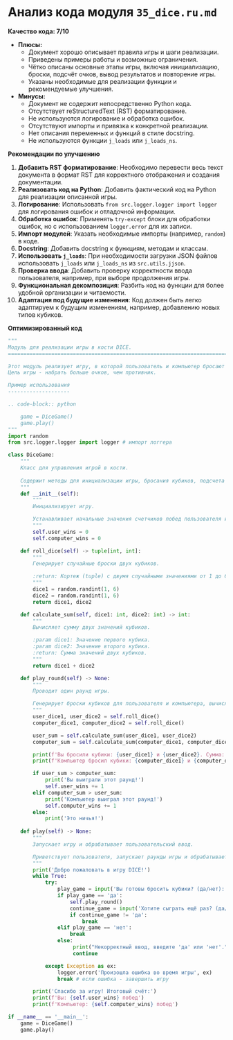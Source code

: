 # Анализ кода модуля `35_dice.ru.md`

**Качество кода: 7/10**

- **Плюсы:**
    - Документ хорошо описывает правила игры и шаги реализации.
    - Приведены примеры работы и возможные ограничения.
    - Чётко описаны основные этапы игры, включая инициализацию, броски, подсчёт очков, вывод результатов и повторение игры.
    - Указаны необходимые для реализации функции и рекомендуемые улучшения.
- **Минусы:**
    - Документ не содержит непосредственно Python кода.
    - Отсутствует reStructuredText (RST) форматирование.
    - Не используются логирование и обработка ошибок.
    - Отсутствуют импорты и привязка к конкретной реализации.
    - Нет описания переменных и функций в стиле docstring.
    - Не используются функции `j_loads` или `j_loads_ns`.

**Рекомендации по улучшению**

1.  **Добавить RST форматирование**: Необходимо перевести весь текст документа в формат RST для корректного отображения и создания документации.
2.  **Реализовать код на Python**: Добавить фактический код на Python для реализации описанной игры.
3.  **Логирование**: Использовать `from src.logger.logger import logger` для логирования ошибок и отладочной информации.
4.  **Обработка ошибок**: Применять `try-except` блоки для обработки ошибок, но с использованием `logger.error` для их записи.
5.  **Импорт модулей**: Указать необходимые импорты (например, `random`) в коде.
6.  **Docstring**: Добавить docstring к функциям, методам и классам.
7.  **Использовать `j_loads`**: При необходимости загрузки JSON файлов использовать `j_loads` или `j_loads_ns` из `src.utils.jjson`.
8.  **Проверка ввода**: Добавить проверку корректности ввода пользователя, например, при выборе продолжения игры.
9.  **Функциональная декомпозиция**: Разбить код на функции для более удобной организации и читаемости.
10. **Адаптация под будущие изменения**: Код должен быть легко адаптируем к будущим изменениям, например, добавлению новых типов кубиков.

**Оптимизированный код**

```python
"""
Модуль для реализации игры в кости DICE.
=========================================================================================

Этот модуль реализует игру, в которой пользователь и компьютер бросают два шестигранных кубика.
Цель игры - набрать больше очков, чем противник.

Пример использования
--------------------

.. code-block:: python

    game = DiceGame()
    game.play()
"""
import random
from src.logger.logger import logger # импорт логгера

class DiceGame:
    """
    Класс для управления игрой в кости.
    
    Содержит методы для инициализации игры, бросания кубиков, подсчета очков и определения победителя.
    """
    def __init__(self):
        """
        Инициализирует игру.

        Устанавливает начальные значения счетчиков побед пользователя и компьютера.
        """
        self.user_wins = 0
        self.computer_wins = 0

    def roll_dice(self) -> tuple[int, int]:
        """
        Генерирует случайные броски двух кубиков.

        :return: Кортеж (tuple) с двумя случайными значениями от 1 до 6.
        """
        dice1 = random.randint(1, 6)
        dice2 = random.randint(1, 6)
        return dice1, dice2

    def calculate_sum(self, dice1: int, dice2: int) -> int:
        """
        Вычисляет сумму двух значений кубиков.

        :param dice1: Значение первого кубика.
        :param dice2: Значение второго кубика.
        :return: Сумма значений двух кубиков.
        """
        return dice1 + dice2

    def play_round(self) -> None:
        """
        Проводит один раунд игры.

        Генерирует броски кубиков для пользователя и компьютера, вычисляет суммы и определяет победителя раунда.
        """
        user_dice1, user_dice2 = self.roll_dice()
        computer_dice1, computer_dice2 = self.roll_dice()

        user_sum = self.calculate_sum(user_dice1, user_dice2)
        computer_sum = self.calculate_sum(computer_dice1, computer_dice2)

        print(f'Вы бросили кубики: {user_dice1} и {user_dice2}. Сумма: {user_sum}')
        print(f'Компьютер бросил кубики: {computer_dice1} и {computer_dice2}. Сумма: {computer_sum}')

        if user_sum > computer_sum:
            print('Вы выиграли этот раунд!')
            self.user_wins += 1
        elif computer_sum > user_sum:
            print('Компьютер выиграл этот раунд!')
            self.computer_wins += 1
        else:
            print('Это ничья!')
    
    def play(self) -> None:
        """
        Запускает игру и обрабатывает пользовательский ввод.

        Приветствует пользователя, запускает раунды игры и обрабатывает ввод для повторной игры.
        """
        print('Добро пожаловать в игру DICE!')
        while True:
            try:
                play_game = input('Вы готовы бросить кубики? (да/нет): ').lower()
                if play_game == 'да':
                    self.play_round()
                    continue_game = input('Хотите сыграть ещё раз? (да/нет): ').lower()
                    if continue_game != 'да':
                        break
                elif play_game == 'нет':
                    break
                else:
                     print("Некорректный ввод, введите 'да' или 'нет'.")
                     continue

            except Exception as ex:
                logger.error('Произошла ошибка во время игры', ex)
                break # если ошибка - завершить игру

        print('Спасибо за игру! Итоговый счёт:')
        print(f'Вы: {self.user_wins} побед')
        print(f'Компьютер: {self.computer_wins} побед')

if __name__ == '__main__':
    game = DiceGame()
    game.play()
```